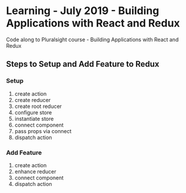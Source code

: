 # Learning - July 2019 - Building Applications with React and Redux

Code along to Pluralsight course - Building Applications with React and Redux

## Steps to Setup and Add Feature to Redux

### Setup

1. create action
1. create reducer
1. create root reducer
1. configure store
1. instantiate store
1. connect component
1. pass props via connect
1. dispatch action

### Add Feature

1. create action
1. enhance reducer
1. connect component
1. dispatch action


